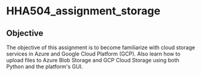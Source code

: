 # HHA504_assignment_storage

## Objective
The objective of this assignment is to become familiarize with cloud storage services in Azure and Google Cloud Platform (GCP). Also learn how to upload files to Azure Blob Storage and GCP Cloud Storage using both Python and the platform's GUI.
